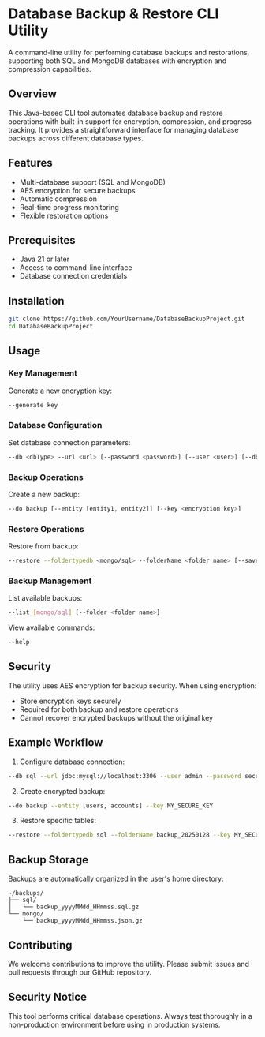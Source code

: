 # Database Backup & Restore CLI Utility

A command-line utility for performing database backups and restorations, supporting both SQL and MongoDB databases with encryption and compression capabilities.

## Overview

This Java-based CLI tool automates database backup and restore operations with built-in support for encryption, compression, and progress tracking. It provides a straightforward interface for managing database backups across different database types.

## Features

- Multi-database support (SQL and MongoDB)
- AES encryption for secure backups
- Automatic compression
- Real-time progress monitoring
- Flexible restoration options

## Prerequisites

- Java 21 or later
- Access to command-line interface
- Database connection credentials

## Installation

```bash
git clone https://github.com/YourUsername/DatabaseBackupProject.git
cd DatabaseBackupProject
```

## Usage

### Key Management

Generate a new encryption key:
```bash
--generate key
```

### Database Configuration

Set database connection parameters:
```bash
--db <dbType> --url <url> [--password <password>] [--user <user>] [--dbName <database name>]
```

### Backup Operations

Create a new backup:
```bash
--do backup [--entity [entity1, entity2]] [--key <encryption key>]
```

### Restore Operations

Restore from backup:
```bash
--restore --foldertypedb <mongo/sql> --folderName <folder name> [--saves [save1, save2]] [--key <encryption key>]
```

### Backup Management

List available backups:
```bash
--list [mongo/sql] [--folder <folder name>]
```

View available commands:
```bash
--help
```

## Security

The utility uses AES encryption for backup security. When using encryption:

- Store encryption keys securely
- Required for both backup and restore operations
- Cannot recover encrypted backups without the original key

## Example Workflow

1. Configure database connection:
```bash
--db sql --url jdbc:mysql://localhost:3306 --user admin --password securepass --dbName production
```

2. Create encrypted backup:
```bash
--do backup --entity [users, accounts] --key MY_SECURE_KEY
```

3. Restore specific tables:
```bash
--restore --foldertypedb sql --folderName backup_20250128 --key MY_SECURE_KEY
```

## Backup Storage

Backups are automatically organized in the user's home directory:

```
~/backups/
├── sql/
│   └── backup_yyyyMMdd_HHmmss.sql.gz
└── mongo/
    └── backup_yyyyMMdd_HHmmss.json.gz
```

## Contributing

We welcome contributions to improve the utility. Please submit issues and pull requests through our GitHub repository.

## Security Notice

This tool performs critical database operations. Always test thoroughly in a non-production environment before using in production systems.
